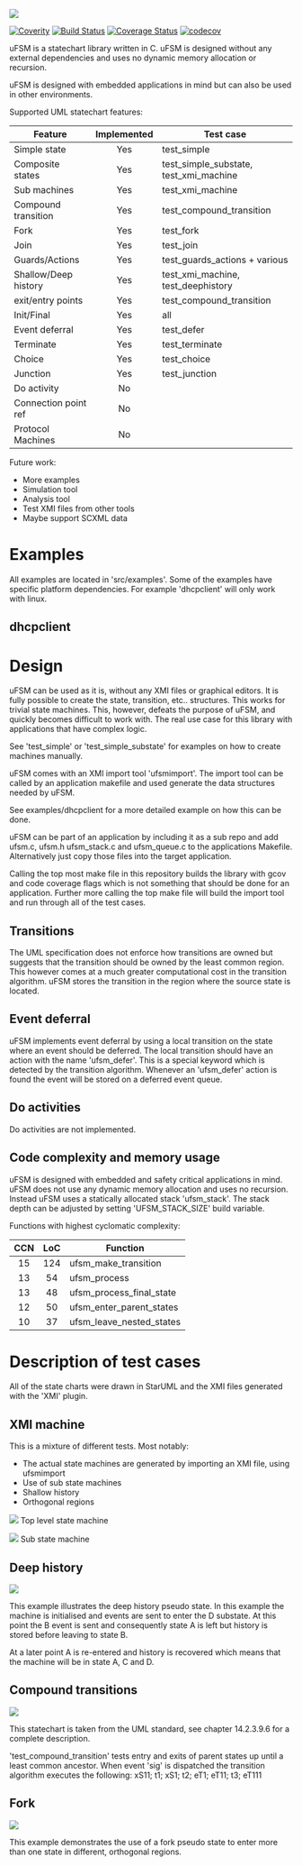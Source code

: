 ![](https://github.com/jonpe960/ufsm/raw/master/doc/logo.png)

[![Coverity](https://scan.coverity.com/projects/15860/badge.svg)](https://scan.coverity.com/projects/jonpe960-ufsm)
[![Build Status](https://travis-ci.org/jonpe960/ufsm.svg?branch=master)](https://travis-ci.org/jonpe960/ufsm)
[![Coverage Status](https://coveralls.io/repos/github/jonpe960/ufsm/badge.svg)](https://coveralls.io/github/jonpe960/ufsm)
[![codecov](https://codecov.io/gh/jonpe960/ufsm/branch/master/graph/badge.svg)](https://codecov.io/gh/jonpe960/ufsm)

uFSM is a statechart library written in C. uFSM is designed without any external 
dependencies and uses no dynamic memory allocation or recursion.

uFSM is designed with embedded applications in mind but can also be used in 
other environments. 

Supported UML statechart features:

| Feature              | Implemented | Test case                              |
| -------------------- |:-----------:| -------------------------------------- |
| Simple state         | Yes         | test_simple                            |
| Composite states     | Yes         | test_simple_substate, test_xmi_machine |
| Sub machines         | Yes         | test_xmi_machine                       |
| Compound transition  | Yes         | test_compound_transition               |
| Fork                 | Yes         | test_fork                              |
| Join                 | Yes         | test_join                              |
| Guards/Actions       | Yes         | test_guards_actions + various          |
| Shallow/Deep history | Yes         | test_xmi_machine, test_deephistory     | 
| exit/entry points    | Yes         | test_compound_transition               |
| Init/Final           | Yes         | all                                    |
| Event deferral       | Yes         | test_defer                             |
| Terminate            | Yes         | test_terminate                         |
| Choice               | Yes         | test_choice                            |
| Junction             | Yes         | test_junction                          |
| Do activity          | No          |                                        |
| Connection point ref | No          |                                        |
| Protocol Machines    | No          |                                        |

Future work:
 - More examples
 - Simulation tool
 - Analysis tool
 - Test XMI files from other tools
 - Maybe support SCXML data

# Examples
All examples are located in 'src/examples'. Some of the examples have specific
 platform dependencies. For example 'dhcpclient' will only work with linux.

## dhcpclient



# Design

uFSM can be used as it is, without any XMI files or graphical editors. It is
fully possible to create the state, transition, etc.. structures. This works
for trivial state machines. This, however, defeats the purpose of uFSM, and
quickly becomes difficult to work with. The real use case for this library 
with applications that have complex logic.

See 'test_simple' or 'test_simple_substate' for examples on how to create
machines manually.

uFSM comes with an XMI import tool 'ufsmimport'. The import tool can be called 
by an application makefile and used generate the data structures needed by uFSM.

See examples/dhcpclient for a more detailed example on how this can be done.

uFSM can be part of an application by including it as a sub repo and add 
ufsm.c, ufsm.h ufsm_stack.c and ufsm_queue.c to the applications Makefile. 
Alternatively just copy those files into the target application.

Calling the top most make file in this repository builds the library with
gcov and code coverage flags which is not something that should be done for
an application. Further more calling the top make file will build the import
tool and run through all of the test cases.

## Transitions
The UML specification does not enforce how transitions are owned but suggests 
that the transition should be owned by the least common region. 
This however comes at a much greater computational cost in the transition algorithm. 
uFSM stores the transition in the region where the source state is located.

## Event deferral
uFSM implements event deferral by using a local transition on the state where
an event should be deferred. The local transition should have an action with
the name 'ufsm_defer'. This is a special keyword which is detected by
the transition algorithm. Whenever an 'ufsm_defer' action is found
the event will be stored on a deferred event queue.

## Do activities
Do activities are not implemented. 

## Code complexity and memory usage
uFSM is designed with embedded and safety critical applications in mind. 
uFSM does not use any dynamic memory allocation and uses no recursion.
Instead uFSM uses a statically allocated stack 'ufsm_stack'. The stack depth
can be adjusted by setting 'UFSM_STACK_SIZE' build variable.

Functions with highest cyclomatic complexity:

| CCN | LoC   | Function                   |
|:---:|:-----:| ---------------------------|
| 15  | 124   | ufsm_make_transition       |
| 13  | 54    | ufsm_process               |
| 13  | 48    | ufsm_process_final_state   |
| 12  | 50    | ufsm_enter_parent_states   |
| 10  | 37    | ufsm_leave_nested_states   |

# Description of test cases

All of the state charts were drawn in StarUML and the XMI files generated with 
the 'XMI' plugin.

## XMI machine

This is a mixture of different tests. Most notably:
 - The actual state machines are generated by importing an XMI file, using ufsmimport
 - Use of sub state machines
 - Shallow history
 - Orthogonal regions

![](https://github.com/jonpe960/ufsm/raw/master/doc/test_xmi_machine1.png)
Top level state machine

![](https://github.com/jonpe960/ufsm/raw/master/doc/test_xmi_machine2.png)
Sub state machine

## Deep history

![](https://github.com/jonpe960/ufsm/raw/master/doc/test_deephistory.png)

This example illustrates the deep history pseudo state. In this example the
machine is initialised and events are sent to enter the D substate. At this
point the B event is sent and consequently state A is left but history is stored
before leaving to state B.

At a later point A is re-entered and history is recovered which means that 
the machine will be in state A, C and D.

## Compound transitions

![](https://github.com/jonpe960/ufsm/raw/master/doc/test_compound_transition.png)

This statechart is taken from the UML standard, see chapter 14.2.3.9.6 for a 
complete description.

'test_compound_transition' tests entry and exits of parent states up until a 
least common ancestor. When event 'sig' is dispatched the transition algorithm 
executes the following: xS11; t1; xS1; t2; eT1; eT11; t3; eT111

## Fork

![](https://github.com/jonpe960/ufsm/raw/master/doc/test_fork.png)

This example demonstrates the use of a fork pseudo state to enter more than
one state in different, orthogonal regions.

